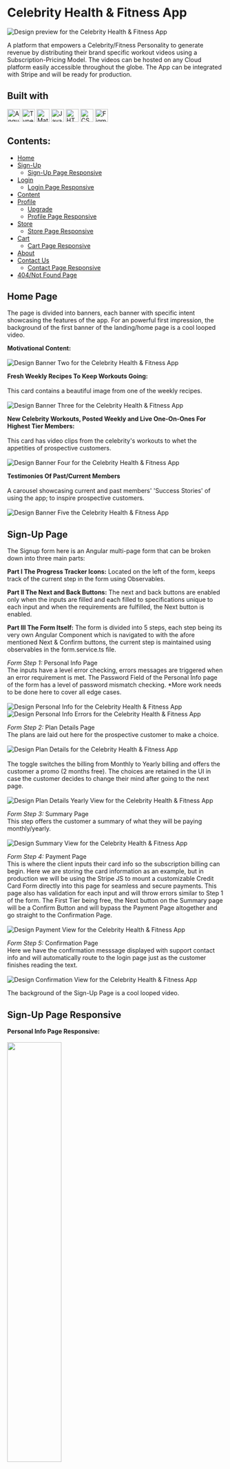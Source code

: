 # Celebrity Health & Fitness App
![Design preview for the Celebrity Health & Fitness App](celebrityFitnessProject/Design/Screenshots/Home/BannerOne.jpg)

A platform that empowers a Celebrity/Fitness Personality to generate revenue by distributing their brand specific workout videos using a Subscription-Pricing Model. The videos can be hosted on any Cloud platform easily accessible throughout the globe. The App can be integrated with Stripe and will be ready for production. 

## Built with
<img src="https://img.shields.io/badge/Angular-DD0031?style=for-the-badge&logo=angular&logoColor=white" alt="Angular icon" height="30" /> <img src="https://img.shields.io/badge/TypeScript-007ACC?style=for-the-badge&logo=typescript&logoColor=white" alt="TypeScript icon" height="30" /> <img src="https://img.shields.io/badge/Material--UI-0081CB?style=for-the-badge&logo=material-ui&logoColor=white" alt="Material UI icon" height="30" />  <img src="https://img.shields.io/badge/JavaScript-323330?style=for-the-badge&logo=javascript&logoColor=F7DF1E" alt="JavaScript icon" height="30" /> <img src="https://img.shields.io/badge/HTML5-E34F26?style=for-the-badge&logo=html5&logoColor=white" alt="HTML icon" height="30" /> <img src="https://img.shields.io/badge/CSS3-1572B6?style=for-the-badge&logo=css3&logoColor=white" alt="CSS icon" height="30" /> <img src="https://img.shields.io/badge/Figma-F24E1E?style=for-the-badge&logo=figma&logoColor=white" alt="Figma icon" height="30" />

## Contents:
   - [Home](#Home-Page)
   - [Sign-Up](#Sign-Up-Page)
     - [Sign-Up Page Responsive](#Sign-Up-Page-Responsive)
   - [Login](#Login-Page)
     - [Login Page Responsive](#Login-Page-Responsive)
   - [Content](#Content-Page)
   - [Profile](#Profile-Page)
     - [Upgrade](#Upgrade-Page)
     - [Profile Page Responsive](#Profile-Page-Responsive)
   - [Store](#Store-Page)
     - [Store Page Responsive](#Store-Page-Responsive)
   - [Cart](#Cart-Page)
     - [Cart Page Responsive](#Cart-Page-Responsive)
   - [About](#About-Page)
   - [Contact Us](#Contact-Us-Page)
     - [Contact Page Responsive](#Contact-Page-Responsive)
   - [404/Not Found Page](#Not-Found-Page)

## Home Page

The page is divided into banners, each banner with specific intent showcasing the features of the app. For an powerful first impression, the background of the first banner of the landing/home page is a cool looped video.

**Motivational Content:**
<br/>
<br/>
![Design Banner Two for the Celebrity Health & Fitness App](celebrityFitnessProject/Design/Screenshots/Home/BannerTwo.jpg)

**Fresh Weekly Recipes To Keep Workouts Going:**
<br/>
<br/>
This card contains a beautiful image from one of the weekly recipes.
<br/>
<br/>
![Design Banner Three for the Celebrity Health & Fitness App](celebrityFitnessProject/Design/Screenshots/Home/BannerThree.jpg)

**New Celebrity Workouts, Posted Weekly and Live One-On-Ones For Highest Tier Members:**
<br/>
<br/>
This card has video clips from the celebrity's workouts to whet the appetities of prospective customers.
<br/>
<br/>
![Design Banner Four for the Celebrity Health & Fitness App](celebrityFitnessProject/Design/Screenshots/Home/BannerFour.jpg)

**Testimonies Of Past/Current Members**
<br/>
<br/>
A carousel showcasing current and past members' 'Success Stories' of using the app; to inspire prospective customers.
<br/>
<br/>
![Design Banner Five the Celebrity Health & Fitness App](celebrityFitnessProject/Design/Screenshots/Home/BannerFive.jpg)

## Sign-Up Page
The Signup form here is an Angular multi-page form that can be broken down into three main parts:

**Part I The Progress Tracker Icons:**
Located on the left of the form, keeps track of the current step in the form using Observables.

**Part II The Next and Back Buttons:**
The next and back buttons are enabled only when the inputs are filled and each filled to specifications unique to each input and when the requirements are fulfilled, the Next button is enabled. 

**Part III The Form Itself:**
The form is divided into 5 steps, each step being its very own Angular Component which is navigated to with the afore mentioned Next & Confirm buttons, the current step is maintained using observables in the form.service.ts file.

_Form Step 1:_ Personal Info Page
<br/>
The inputs have a level error checking, errors messages are triggered when an error requirement is met. 
The Password Field of the Personal Info page of the form has a level of password mismatch checking. *More work needs to be done here to cover all edge cases.
<br/>
<br/>
![Design Personal Info for the Celebrity Health & Fitness App](celebrityFitnessProject/Design/Screenshots/Sign-Up/PersonalInfoPage.jpg)
<br/>
![Design Personal Info Errors for the Celebrity Health & Fitness App](celebrityFitnessProject/Design/Screenshots/Sign-Up/PersonalInfoPageErrors.jpg)
<br/>

_Form Step 2:_ Plan Details Page
<br/>
The plans are laid out here for the prospective customer to make a choice.
<br/>
<br/>
![Design Plan Details for the Celebrity Health & Fitness App](celebrityFitnessProject/Design/Screenshots/Sign-Up/PlanDetailsPage.jpg)
<br/>
<br/>
The toggle switches the billing from Monthly to Yearly billing and offers the customer a promo (2 months free). The choices are retained in the UI in case the customer decides to change their mind after going to the next page. 
<br/>
<br/>
![Design Plan Details Yearly View for the Celebrity Health & Fitness App](celebrityFitnessProject/Design/Screenshots/Sign-Up/PlanDetailsYearlyViewPage.jpg)
<br/>

_Form Step 3:_ Summary Page
<br/>
This step offers the customer a summary of what they will be paying monthly/yearly. 
<br/>
<br/>
![Design Summary View for the Celebrity Health & Fitness App](celebrityFitnessProject/Design/Screenshots/Sign-Up/SummaryPage.jpg)
<br/>

_Form Step 4:_ Payment Page
<br/>
This is where the client inputs their card info so the subscription billing can begin. Here we are storing the card information as an example, but in production we will be using the Stripe JS to mount a customizable Credit Card Form directly into this page for seamless and secure payments. This page also has validation for each input and will throw errors similar to Step 1 of the form. The First Tier being free, the Next button on the Summary page will be a Confirm Button and will bypass the Payment Page altogether and go straight to the Confirmation Page. 
<br/>
<br/>
![Design Payment View for the Celebrity Health & Fitness App](celebrityFitnessProject/Design/Screenshots/Sign-Up/PaymentPage.jpg)
<br/>

_Form Step 5:_ Confirmation Page
<br/>
Here we have the confirmation messsage displayed with support contact info and will automatically route to the login page just as the customer finishes reading the text. 
<br/>
<br/>
![Design Confirmation View for the Celebrity Health & Fitness App](celebrityFitnessProject/Design/Screenshots/Sign-Up/ConfirmationPage.jpg)

The background of the Sign-Up Page is a cool looped video. 

## Sign-Up Page Responsive

**Personal Info Page Responsive:**
<br/>
<br/>
<img src="celebrityFitnessProject/Design/Screenshots/Sign-Up/PersonalInfoResponsive.jpg" width=50% height=50%>

**Plan Details Page Responsive:**
<br/>
<br/>
<img src="celebrityFitnessProject/Design/Screenshots/Sign-Up/PlanDetailsResponsive.jpg" width=50% height=50%>

**Summary Page Responsive:**
<br/>
<br/>
<img src="celebrityFitnessProject/Design/Screenshots/Sign-Up/SummaryPageResponsive.jpg" width=50% height=50%>

**Payment Page Responsive:**
<br/>
<br/>
<img src="celebrityFitnessProject/Design/Screenshots/Sign-Up/PaymentPageResponsive.jpg" width=50% height=50%>

**Confirmation Page Responsive:**
<br/>
<br/>
<img src ="celebrityFitnessProject/Design/Screenshots/Sign-Up/ConfirmationPageResponsive.jpg" width=50% height=50%>

## Login Page
![Design Login for the Celebrity Health & Fitness App](celebrityFitnessProject/Design/Screenshots/LoginPage.jpg)

**Login Error:**
<br/>
<br/>
![Design Login Error for the Celebrity Health & Fitness App](celebrityFitnessProject/Design/Screenshots/LoginError.jpg)

## Login Page Responsive
Here the password is toggled to visible using an Angular directive. 
<br />
<br />
<img src="celebrityFitnessProject/Design/Screenshots/ShowOrHidePassword.jpg" width=50% height=50%>

## Content Page
The concept behind the content page is, it is all One page, and the view for each tier is contextually loaded, for one free tier and two paid tiers. Only the highest tier has access to the Monthly Live Workouts. There is a persistent fixed countdown timer ticking away reminding the lower tier members to upgrade. The workouts here are categorized by year of release, every video being released every week wihtin that year. 

**Free Tier View:**
<br/>
<br/>
The free tier only gets a weeks worth of workouts and the rest of the page is hidden behind a blurred out paywall, encouraging the customer to upgrade to get access to all the content from weeks and years past. 
<br/>
<br/>
![Design Free Tier for the Celebrity Health & Fitness App](celebrityFitnessProject/Design/Screenshots/Content/FreeTierView.jpg)

**Paywall:**
<br/>
<br/>
![Design Free Tier Paywall for the Celebrity Health & Fitness App](celebrityFitnessProject/Design/Screenshots/Content/FreeTierPaywallView.jpg)

![Design Free Tier Paywall Continued for the Celebrity Health & Fitness App](celebrityFitnessProject/Design/Screenshots/Content/FreeTierPaywallViewcontinued.jpg)

**Second Tier View:**
<br/>
<br/>
Fresh weekly recipes can be accesssed from the button under the Year. 

![Design Second Tier for the Celebrity Health & Fitness App](celebrityFitnessProject/Design/Screenshots/Content/TierTwoPaidTierView.jpg)

For tier two and three, the workouts can also be categorized by 'Workout Type' by flipping the toggle. 

![Design Workout by type Continued for the Celebrity Health & Fitness App](celebrityFitnessProject/Design/Screenshots/Content/WorkoutsByType.jpg)

![Design Workout by type Continued for the Celebrity Health & Fitness App](celebrityFitnessProject/Design/Screenshots/Content/WorkoutsByTypeContinued.jpg)

**Third Tier View:**
<br/>
<br/>

![Design Tier Three View for the Celebrity Health & Fitness App](celebrityFitnessProject/Design/Screenshots/Content/TierThreeView.jpg)

For Tier Three only, when the timer hits 00:00:00s, the Live Workout window appears and starts.

![Design Tier Three Live Video Continued for the Celebrity Health & Fitness App](celebrityFitnessProject/Design/Screenshots/Content/TierThreeLiveWorkoutView.jpg)

## Profile Page

The Profile Page reflects the tier the customer is in, in a bold, large font. Apart from the Free Tier, this functions as a personal "mantra". For example, Hi Shermon, You are MOTIVATED! Or for the Third Tier, Hi Shermon, You are ALL IN!

**Free Tier Profile View:**
<br/>
<br/>
![Design Free Tier Profile for the Celebrity Health & Fitness App](celebrityFitnessProject/Design/Screenshots/Profile/ProfilePageViewTierOne.jpg)

**Second Tier Profile View:**
<br/>
<br/>
![Design Second Tier Profile for the Celebrity Health & Fitness App](celebrityFitnessProject/Design/Screenshots/Profile/ProfilePageViewTierTwo.jpg)

**Third Tier Profile View:**
<br/>
<br/>
![Design Third Tier Profile for the Celebrity Health & Fitness App](celebrityFitnessProject/Design/Screenshots/Profile/ProfilePageViewTierThree.jpg)

**Edit Profile View:**
<br/>
<br/>
![Design Edit Profile for the Celebrity Health & Fitness App](celebrityFitnessProject/Design/Screenshots/Profile/EditProfileView.jpg)

**Change Picture View:**
<br/>
<br/>
![Design Change Picture for the Celebrity Health & Fitness App](celebrityFitnessProject/Design/Screenshots/Profile/ChangeProfilePictureView.jpg)

**Cancel/Delete Subscription View:**
<br/>
<br/>

This view comes with a message of warning to the customer as to what they are about to do. 
<br/>
<br/>
![Design Cancel Subscription for the Celebrity Health & Fitness App](celebrityFitnessProject/Design/Screenshots/Profile/CancelDeleteSubscriptionView.jpg)

## Profile Page Responsive

**Profile View:**
<br/>
<br/>
<img src="celebrityFitnessProject/Design/Screenshots/Profile/ProfilePageResponsive.jpg" width=50% height=50%>

**Cancel/Delete Subscription View:**
<br/>
<br/>
<img src="celebrityFitnessProject/Design/Screenshots/Profile/CancelDeleteSubscriptionResponsive.jpg" width=50% height=50%>

## Upgrade Page

The customer can Upgrade their membership either using the Upgrade button within the Content/Workouts page or by using the Change button in the Profile Page. Here we reuse the same Multi-Page Sign-Up Form contextually, where we remove any unnecessary steps from the Form contextually, for the paid tiers we skip the Payment Page as we already have their card number on file but for the Free Tier we need to get the customers Card info and then proceed with the Upgrade. We use a different set of Progress Tracker Icons to cover only 2 steps for the Paid Tiers and 3 for the Free Tier (instead of the 5 from the Sign-Up Form). Downgrading can also be done through the same page and the content in the content page will change contextually. 

**Free Tier Upgrade:**
<br/>
<br/>
![Design Free Tier Upgrade for the Celebrity Health & Fitness App](celebrityFitnessProject/Design/Screenshots/Upgrade/FreeTierUpgradeView.jpg)

**Paid Tiers Upgrade:**
<br/>
<br/>
![Design Paid Tiers Upgrade for the Celebrity Health & Fitness App](celebrityFitnessProject/Design/Screenshots/Upgrade/PaidTierUpgradeView.jpg)

## Store Page

**All Products View:**
<br/>
<br/>
![Design All Products for the Celebrity Health & Fitness App](celebrityFitnessProject/Design/Screenshots/Store/AllProductsView.jpg)

**Specific Product Description:**
<br/>
<br/>
![Design Specific Product for the Celebrity Health & Fitness App](celebrityFitnessProject/Design/Screenshots/Store/SpecificProductView.jpg)

## Store Page Responsive

<img src ="celebrityFitnessProject/Design/Screenshots/Store/SpecificProductResponsive.jpg" height=50% width=50%>

## Cart Page

The cart in this project was designed to be stored in Local Storage. The original intent was to store the cart in the backend, this feature is currently [In-Development]. For the Paid Tiers, the Proceed To Checkout button is just Checkout and on cliking it, the purchase is completed with the Card number on file. For the free First Tier, the Proceed to Checkout takes the customer through the process of inputting their information into the Form and then completing their purchase. Again, we can mount a customizable Credit Card Form directly into this page for seamless and secure payments.

**Cart View:**
<br/>
<br/>
![Design Cart View for the Celebrity Health & Fitness App](celebrityFitnessProject/Design/Screenshots/Store/CartView.jpg)

**Empty Cart View:**
<br/>
<br/>
![Design Empty Cart View for the Celebrity Health & Fitness App](celebrityFitnessProject/Design/Screenshots/Store/CartEmptyView.jpg)

**Checkout For Paid Tiers Confirmation Message:**
<br/>
<br/>
![Design Checkout Free Tier for the Celebrity Health & Fitness App](celebrityFitnessProject/Design/Screenshots/Store/CheckoutPaidTiersView.jpg)

The First Tier being free, we need to take the customer through the checkout process where they input their payment info to complete the purchase. We reuse the same Multi-Page Sign-Up form contextually to remove unnecessary steps, with a different set of Progress Tracker Icons to cover only 2 steps (instead of the 5 from the Sign-Up Form). 

![Design Payment Free Tier Payment for the Celebrity Health & Fitness App](celebrityFitnessProject/Design/Screenshots/Store/CheckoutPageFreeTierView.jpg)

**Confirmation for First Tier Checkout:**
![Design Confirmation Free Tier for the Celebrity Health & Fitness App](celebrityFitnessProject/Design/Screenshots/Store/CheckoutFreeTierView.jpg)

## Cart Page Responsive
<img src ="celebrityFitnessProject/Design/Screenshots/Store/CartResponsive.jpg" width=50% height=50%>

**Checkout For Paid Tiers View:**
<br/>
<br/>
<img src ="celebrityFitnessProject/Design/Screenshots/Store/ChekoutPaidTiersResponsiveView.jpg" width=50% height=50%>

## About Page

The About page covers the most pertinent information about our Celebrity. 

![Design About Page for the Celebrity Health & Fitness App](celebrityFitnessProject/Design/Screenshots/About/AboutCelebrity.jpg)

## Contact Us Page

The Contact Us page provides the Customer or prospective customer with a Contact Form and a map to locate the Offices and Business Hours of the Celebrity and links to His/Her Social Media accounts. 

**Contact Form:**
<br/>
<br/>
![Design Contact Form for the Celebrity Health & Fitness App](celebrityFitnessProject/Design/Screenshots/Contact-Us/ContactForm.jpg)

**Contact Form Submitted:**
<br/>
<br/>
The Form will revert back to its original state in a set amount of time.
![Design Contact Page Form Submitted for the Celebrity Health & Fitness App](celebrityFitnessProject/Design/Screenshots/Contact-Us/ContactFormSend.jpg)

**Office Location and Social Media:**
<br/>
<br/>
![Design Offices and Social Media for the Celebrity Health & Fitness App](celebrityFitnessProject/Design/Screenshots/Contact-Us/MapandSocialInfo.jpg)

## Contact Page Responsive

<img src="celebrityFitnessProject/Design/Screenshots/Contact-Us/ContactFormResponsive.jpg" width=50% height=50%>

**Office Location and Social Media:**
<br/>
<br/>
<img src="celebrityFitnessProject/Design/Screenshots/Contact-Us/MapResponsive.jpg" width=50% height=50%>

<img src="celebrityFitnessProject/Design/Screenshots/Contact-Us/MapResponsiveContinued.jpg" width=50% height=50%>

## Not Found Page

**404 or Not Found Page:**

![Design Not Found for the Celebrity Health & Fitness App](celebrityFitnessProject/Design/Screenshots/NotFound.jpg)


## Future Development:
- [In-Progress] Store the cart in the backend, so if the user doesn't checkout and logs out and logs back in their cart is still intact with all the items they added.
- Stripe Payment Platform Integration.
- Complete Search functionlity, to be able to search for specific videos and do a site-wide search for items in the store.
- Check for all edge cases in the Password Missmatch check in the Sign-Up Form.


# Backend
The Backend for Celebrity Health & Fitness App was developed using MVC based Node.js and Express.js, utilizing Sequalize. With a RESTful API that can scale based on demands reliably; with MySQL as the database.

## Backend: https://github.com/goodonone/celebrity-health-fitness-video-subscription-backend-nodejs
